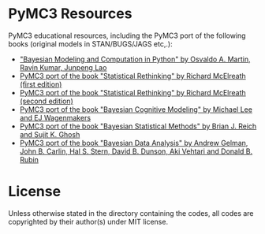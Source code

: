# PyMC3 Resources
PyMC3 educational resources, including the PyMC3 port of the following books (original models in STAN/BUGS/JAGS etc,.):

-  ["Bayesian Modeling and Computation in Python" by Osvaldo A. Martin,  Ravin Kumar, Junpeng Lao](https://bayesiancomputationbook.com/welcome.html)
-  [PyMC3 port of the book "Statistical Rethinking" by Richard McElreath (first edition)](https://github.com/pymc-devs/resources/tree/main/Rethinking)
-  [PyMC3 port of the book "Statistical Rethinking" by Richard McElreath (second edition)](https://github.com/pymc-devs/resources/tree/main/Rethinking_2)
-  [PyMC3 port of the book "Bayesian Cognitive Modeling" by Michael Lee and EJ Wagenmakers](https://github.com/pymc-devs/resources/tree/main/BCM)
-  [PyMC3 port of the book "Bayesian Statistical Methods" by Brian J. Reich and Sujit K. Ghosh](https://github.com/pymc-devs/resources/tree/main/BSM)
-  [PyMC3 port of the book "Bayesian Data Analysis" by Andrew Gelman, John B. Carlin, Hal S. Stern, David B. Dunson, Aki Vehtari and Donald B. Rubin](https://github.com/pymc-devs/resources/tree/main/BDA3)


# License
Unless otherwise stated in the directory containing the codes, all codes are copyrighted by their author(s) under MIT license.
